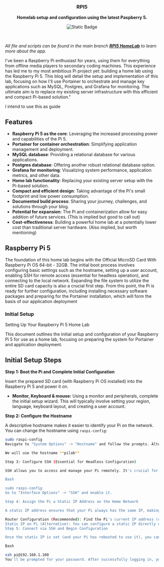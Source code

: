 <div align="center">
  <h3>
    <b>
      RPI5
    </b>
  </h3>
  <b>
    Homelab setup and configuration using the latest Paspberry 5.
  </b>
  <p>

![Static Badge](https://img.shields.io/badge/IoT-Raspberry_Pi_5-%23C51A4A?style=flat)
  </p>
  <br />
</div>

_All file and scripts can be found in the main branch  [**RPI5 HomeLab**](https://github.com/studio6six/rpi5) to learn more about the app._

I've been a Raspberry Pi enthusiast for years, using them for everything from offline media players to secondary coding machines.  This experience has led me to my most ambitious Pi project yet: building a home lab using the Raspberry Pi 5.  This blog will detail the setup and implementation of this lab, focusing on how I'll use Portainer to orchestrate and manage key applications such as MySQL, Postgres, and Grafana for monitoring.  The ultimate aim is to replace my existing server infrastructure with this efficient and compact Pi-based solution."


I intend to use this as guide 

## Features
- **Raspberry Pi 5 as the core**: Leveraging the increased processing power and capabilities of the Pi 5.
- **Portainer for container orchestration**: Simplifying application management and deployment.
- **MySQL database**: Providing a relational database for various applications.
- **Postgres database**: Offering another robust relational database option.
- **Grafana for monitoring**: Visualizing system performance, application metrics, and other data.
- **Home lab functionality**: Replacing your existing server setup with the Pi-based solution.
- **Compact and efficient design**: Taking advantage of the Pi's small footprint and low power consumption.
- **Documented build process**: Sharing your journey, challenges, and solutions through your blog.
- **Potential for expansion**: The Pi and containerization allow for easy addition of future services. (This is implied but good to call out)
- **Cost-effectiveness**: Building a powerful home lab at a potentially lower cost than traditional server hardware. (Also implied, but worth mentioning)

## Raspberry Pi 5

The foundation of this home lab begins with the Official MicroSD Card With Raspberry Pi OS 64-bit - 32GB. The initial boot process involves configuring basic settings such as the hostname, setting up a user account, enabling SSH for remote access (essential for headless operation), and connecting to the local network.  Expanding the file system to utilize the entire SD card capacity is also a crucial first step.  From this point, the Pi is ready for further configuration, including installing necessary software packages and preparing for the Portainer installation, which will form the basis of our application deployment

### Initial Setup
 Setting Up Your Raspberry Pi 5 Home Lab

This document outlines the initial setup and configuration of your Raspberry Pi 5 for use as a home lab, focusing on preparing the system for Portainer and application deployment.

## Initial Setup Steps

**Step 1: Boot the Pi and Complete Initial Configuration**

Insert the prepared SD card (with Raspberry Pi OS installed) into the Raspberry Pi 5 and power it on.

*   **Monitor, Keyboard & mouse:** Using a monitor and peripherals, complete the initial setup wizard. This will typically involve setting your region, language, keyboard layout, and creating a user account.

**Step 2: Configure the Hostname**

A descriptive hostname makes it easier to identify your Pi on the network.  You can change the hostname using `raspi-config`:

```bash
sudo raspi-config
Navigate to "System Options" -> "Hostname" and follow the prompts. Alternatively, you can edit the /etc/hostname and /etc/hosts files directly, but raspi-config is generally recommended.

We will use the hostname **pilab**

Step 3: Configure SSH (Essential for Headless Configuration)

SSH allows you to access and manage your Pi remotely. It's crucial for headless operation. Enable SSH using raspi-config:

Bash

sudo raspi-config
Go to "Interface Options" -> "SSH" and enable it.

Step 4: Assign the Pi a Static IP Address on the Home Network

A static IP address ensures that your Pi always has the same IP, making it easier to connect to. This is usually done through your router's configuration interface.

Router Configuration (Recommended): Find the Pi's current IP address (check your router), then reserve or assign that IP to the Pi's MAC address in your router's DHCP settings. This process varies depending on your router model, so consult its documentation.
Static IP on Pi (Alternative): You can configure a static IP directly on the Pi, but managing it through the router is generally preferred.
Step 5: Connect via SSH and Begin Configuration

Once the static IP is set (and your Pi has rebooted to use it), you can connect to your Pi using SSH from another computer on your network. Open a terminal or SSH client and use the following command (replace pi with your username and 192.168.1.100 with your Pi's static IP):

Bash

ssh pi@192.168.1.100
You'll be prompted for your password. After successfully logging in, you can begin the configuration and installation of dependent items for running Portainer, as well as any other software you intend to use.  This includes installing Docker, which is a prerequisite for Portainer.  Further instructions on installing and configuring Portainer will follow in subsequent sections.



